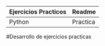 | Ejercicios Practicos | Readme  |
|----------------------|---------|
|Python                |Practica |

#Desarrollo de ejercicios practicas
